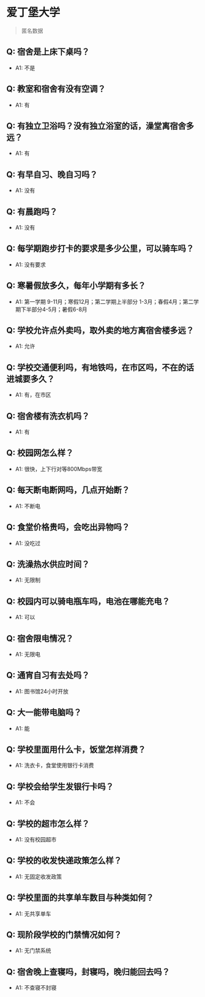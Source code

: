 # 爱丁堡大学
> 匿名数据
## Q: 宿舍是上床下桌吗？
- A1: 不是
## Q: 教室和宿舍有没有空调？
- A1: 有
## Q: 有独立卫浴吗？没有独立浴室的话，澡堂离宿舍多远？
- A1: 有
## Q: 有早自习、晚自习吗？
- A1: 没有
## Q: 有晨跑吗？
- A1: 没有
## Q: 每学期跑步打卡的要求是多少公里，可以骑车吗？
- A1: 没有要求
## Q: 寒暑假放多久，每年小学期有多长？
- A1: 第一学期 9-11月；寒假12月；第二学期上半部分 1-3月；春假4月；第二学期下半部分4-5月；暑假6-8月
## Q: 学校允许点外卖吗，取外卖的地方离宿舍楼多远？
- A1: 允许
## Q: 学校交通便利吗，有地铁吗，在市区吗，不在的话进城要多久？
- A1: 有，在市区
## Q: 宿舍楼有洗衣机吗？
- A1: 有
## Q: 校园网怎么样？
- A1: 很快，上下行对等800Mbps带宽
## Q: 每天断电断网吗，几点开始断？
- A1: 不断电
## Q: 食堂价格贵吗，会吃出异物吗？
- A1: 没吃过
## Q: 洗澡热水供应时间？
- A1: 无限制
## Q: 校园内可以骑电瓶车吗，电池在哪能充电？
- A1: 可以
## Q: 宿舍限电情况？
- A1: 无限电
## Q: 通宵自习有去处吗？
- A1: 图书馆24小时开放
## Q: 大一能带电脑吗？
- A1: 能
## Q: 学校里面用什么卡，饭堂怎样消费？
- A1: 洗衣卡，食堂使用银行卡消费
## Q: 学校会给学生发银行卡吗？
- A1: 不会
## Q: 学校的超市怎么样？
- A1: 没有校园超市
## Q: 学校的收发快递政策怎么样？
- A1: 无固定收发政策
## Q: 学校里面的共享单车数目与种类如何？
- A1: 无共享单车
## Q: 现阶段学校的门禁情况如何？
- A1: 无门禁系统
## Q: 宿舍晚上查寝吗，封寝吗，晚归能回去吗？
- A1: 不查寝不封寝